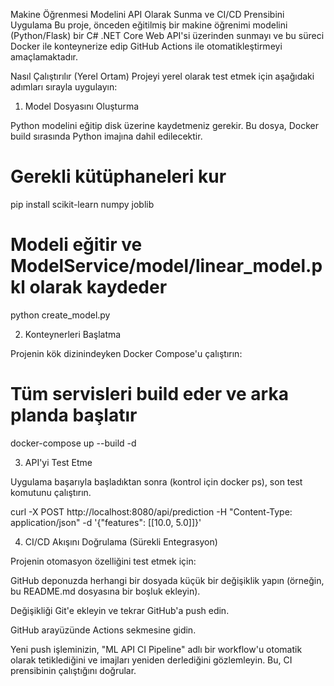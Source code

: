 Makine Öğrenmesi Modelini API Olarak Sunma ve CI/CD Prensibini Uygulama
Bu proje, önceden eğitilmiş bir makine öğrenimi modelini (Python/Flask) bir C# .NET Core Web API'si üzerinden sunmayı ve bu süreci Docker ile konteynerize edip GitHub Actions ile otomatikleştirmeyi amaçlamaktadır.

Nasıl Çalıştırılır (Yerel Ortam)
Projeyi yerel olarak test etmek için aşağıdaki adımları sırayla uygulayın:

1. Model Dosyasını Oluşturma

Python modelini eğitip disk üzerine kaydetmeniz gerekir. Bu dosya, Docker build sırasında Python imajına dahil edilecektir.

# Gerekli kütüphaneleri kur
pip install scikit-learn numpy joblib

# Modeli eğitir ve ModelService/model/linear_model.pkl olarak kaydeder
python create_model.py

2. Konteynerleri Başlatma

Projenin kök dizinindeyken Docker Compose'u çalıştırın:

# Tüm servisleri build eder ve arka planda başlatır
docker-compose up --build -d

3. API'yi Test Etme

Uygulama başarıyla başladıktan sonra (kontrol için docker ps), son test komutunu çalıştırın.

curl -X POST http://localhost:8080/api/prediction -H "Content-Type: application/json" -d '{"features": [[10.0, 5.0]]}'

4. CI/CD Akışını Doğrulama (Sürekli Entegrasyon)

Projenin otomasyon özelliğini test etmek için:

GitHub deponuzda herhangi bir dosyada küçük bir değişiklik yapın (örneğin, bu README.md dosyasına bir boşluk ekleyin).

Değişikliği Git'e ekleyin ve tekrar GitHub'a push edin.

GitHub arayüzünde Actions sekmesine gidin.

Yeni push işleminizin, "ML API CI Pipeline" adlı bir workflow'u otomatik olarak tetiklediğini ve imajları yeniden derlediğini gözlemleyin. Bu, CI prensibinin çalıştığını doğrular.